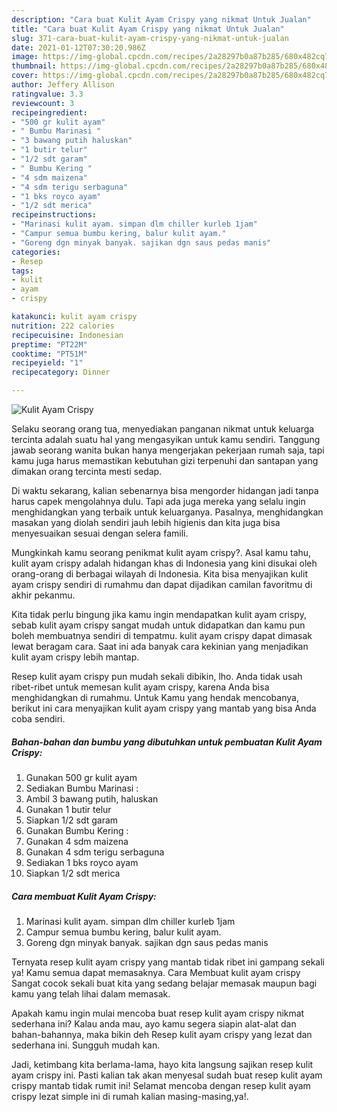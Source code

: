 ```yaml
---
description: "Cara buat Kulit Ayam Crispy yang nikmat Untuk Jualan"
title: "Cara buat Kulit Ayam Crispy yang nikmat Untuk Jualan"
slug: 371-cara-buat-kulit-ayam-crispy-yang-nikmat-untuk-jualan
date: 2021-01-12T07:30:20.986Z
image: https://img-global.cpcdn.com/recipes/2a28297b0a87b285/680x482cq70/kulit-ayam-crispy-foto-resep-utama.jpg
thumbnail: https://img-global.cpcdn.com/recipes/2a28297b0a87b285/680x482cq70/kulit-ayam-crispy-foto-resep-utama.jpg
cover: https://img-global.cpcdn.com/recipes/2a28297b0a87b285/680x482cq70/kulit-ayam-crispy-foto-resep-utama.jpg
author: Jeffery Allison
ratingvalue: 3.3
reviewcount: 3
recipeingredient:
- "500 gr kulit ayam"
- " Bumbu Marinasi "
- "3 bawang putih haluskan"
- "1 butir telur"
- "1/2 sdt garam"
- " Bumbu Kering "
- "4 sdm maizena"
- "4 sdm terigu serbaguna"
- "1 bks royco ayam"
- "1/2 sdt merica"
recipeinstructions:
- "Marinasi kulit ayam. simpan dlm chiller kurleb 1jam"
- "Campur semua bumbu kering, balur kulit ayam."
- "Goreng dgn minyak banyak. sajikan dgn saus pedas manis"
categories:
- Resep
tags:
- kulit
- ayam
- crispy

katakunci: kulit ayam crispy 
nutrition: 222 calories
recipecuisine: Indonesian
preptime: "PT22M"
cooktime: "PT51M"
recipeyield: "1"
recipecategory: Dinner

---
```



![Kulit Ayam Crispy](https://img-global.cpcdn.com/recipes/2a28297b0a87b285/680x482cq70/kulit-ayam-crispy-foto-resep-utama.jpg)

Selaku seorang orang tua, menyediakan panganan nikmat untuk keluarga tercinta adalah suatu hal yang mengasyikan untuk kamu sendiri. Tanggung jawab seorang  wanita bukan hanya mengerjakan pekerjaan rumah saja, tapi kamu juga harus memastikan kebutuhan gizi terpenuhi dan santapan yang dimakan orang tercinta mesti sedap.

Di waktu  sekarang, kalian sebenarnya bisa mengorder hidangan jadi tanpa harus capek mengolahnya dulu. Tapi ada juga mereka yang selalu ingin menghidangkan yang terbaik untuk keluarganya. Pasalnya, menghidangkan masakan yang diolah sendiri jauh lebih higienis dan kita juga bisa menyesuaikan sesuai dengan selera famili. 



Mungkinkah kamu seorang penikmat kulit ayam crispy?. Asal kamu tahu, kulit ayam crispy adalah hidangan khas di Indonesia yang kini disukai oleh orang-orang di berbagai wilayah di Indonesia. Kita bisa menyajikan kulit ayam crispy sendiri di rumahmu dan dapat dijadikan camilan favoritmu di akhir pekanmu.

Kita tidak perlu bingung jika kamu ingin mendapatkan kulit ayam crispy, sebab kulit ayam crispy sangat mudah untuk didapatkan dan kamu pun boleh membuatnya sendiri di tempatmu. kulit ayam crispy dapat dimasak lewat beragam cara. Saat ini ada banyak cara kekinian yang menjadikan kulit ayam crispy lebih mantap.

Resep kulit ayam crispy pun mudah sekali dibikin, lho. Anda tidak usah ribet-ribet untuk memesan kulit ayam crispy, karena Anda bisa menghidangkan di rumahmu. Untuk Kamu yang hendak mencobanya, berikut ini cara menyajikan kulit ayam crispy yang mantab yang bisa Anda coba sendiri.

<!--inarticleads1-->

##### Bahan-bahan dan bumbu yang dibutuhkan untuk pembuatan Kulit Ayam Crispy:

1. Gunakan 500 gr kulit ayam
1. Sediakan  Bumbu Marinasi :
1. Ambil 3 bawang putih, haluskan
1. Gunakan 1 butir telur
1. Siapkan 1/2 sdt garam
1. Gunakan  Bumbu Kering :
1. Gunakan 4 sdm maizena
1. Gunakan 4 sdm terigu serbaguna
1. Sediakan 1 bks royco ayam
1. Siapkan 1/2 sdt merica




<!--inarticleads2-->

##### Cara membuat Kulit Ayam Crispy:

1. Marinasi kulit ayam. simpan dlm chiller kurleb 1jam
1. Campur semua bumbu kering, balur kulit ayam.
1. Goreng dgn minyak banyak. sajikan dgn saus pedas manis




Ternyata resep kulit ayam crispy yang mantab tidak ribet ini gampang sekali ya! Kamu semua dapat memasaknya. Cara Membuat kulit ayam crispy Sangat cocok sekali buat kita yang sedang belajar memasak maupun bagi kamu yang telah lihai dalam memasak.

Apakah kamu ingin mulai mencoba buat resep kulit ayam crispy nikmat sederhana ini? Kalau anda mau, ayo kamu segera siapin alat-alat dan bahan-bahannya, maka bikin deh Resep kulit ayam crispy yang lezat dan sederhana ini. Sungguh mudah kan. 

Jadi, ketimbang kita berlama-lama, hayo kita langsung sajikan resep kulit ayam crispy ini. Pasti kalian tak akan menyesal sudah buat resep kulit ayam crispy mantab tidak rumit ini! Selamat mencoba dengan resep kulit ayam crispy lezat simple ini di rumah kalian masing-masing,ya!.

